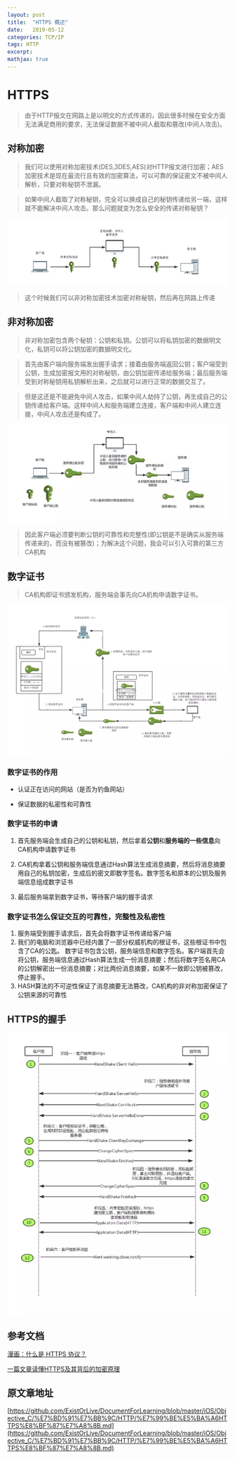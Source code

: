 ```yaml
---
layout: post
title:  "HTTPS 概述"
date:   2019-05-12
categories: TCP/IP
tags: HTTP
excerpt: 
mathjax: true
---
```


# HTTPS

> 由于HTTP报文在网路上是以明文的方式传递的，因此很多时候在安全方面无法满足商用的要求，无法保证数据不被中间人截取和篡改(中间人攻击)。

## 对称加密

> 我们可以使用对称加密技术(DES,3DES,AES)对HTTP报文进行加密；AES加密技术是现在最流行且有效的加密算法，可以可靠的保证密文不被中间人解析，只要对称秘钥不泄漏。

> 如果中间人截取了对称秘钥，完全可以换成自己的秘钥传递给另一端，这样就不能解决中间人攻击。那么问题就变为怎么安全的传递对称秘钥？

![对称加密的问题][3]

> 这个时候我们可以非对称加密技术加密对称秘钥，然后再在网路上传递

## 非对称加密

> 非对称加密包含两个秘钥：公钥和私钥。公钥可以将私钥加密的数据明文化，私钥可以将公钥加密的数据明文化。

> 首先由客户端向服务端发出握手请求；接着由服务端返回公钥；客户端受到公钥，生成加密报文用的对称秘钥，由公钥加密传递给服务端；最后服务端受到对称秘钥用私钥解析出来，之后就可以进行正常的数据交互了。

> 但是这还是不能避免中间人攻击，如果中间人劫持了公钥，再生成自己的公钥传递给客户端。这样中间人和服务端建立连接，客户端和中间人建立连接，中间人攻击还是构成了。

![非对称加密的问题][4]

> 因此客户端必须要判断公钥的可靠性和完整性(即公钥是不是确实从服务端传递来的，而没有被篡改)；为解决这个问题，我会可以引入可靠的第三方CA机构

## 数字证书

> CA机构即证书颁发机构，服务端会事先向CA机构申请数字证书。

![数字证书的使用][5]

### 数字证书的作用

- 认证正在访问的网站（是否为钓鱼网站）

- 保证数据的私密性和可靠性

### 数字证书的申请

1. 首先服务端会生成自己的公钥和私钥，然后拿着**公钥**和**服务端的一些信息**向CA机构申请数字证书

2. CA机构拿着公钥和服务端信息通过Hash算法生成消息摘要，然后将消息摘要用自己的私钥加密，生成后的密文即数字签名。数字签名和原本的公钥及服务端信息组成数字证书

3. 最后服务端拿到数字证书，等待客户端的握手请求

### 数字证书怎么保证交互的可靠性，完整性及私密性

 1. 服务端受到握手请求后，首先会将数字证书传递给客户端
 2. 我们的电脑和浏览器中已经内置了一部分权威机构的根证书，这些根证书中包含了CA的公匙。 数字证书包含公钥，服务端信息和数字签名。客户端首先会将公钥，服务端信息通过Hash算法生成一份消息摘要；然后将数字签名用CA的公钥解密出一份消息摘要；对比两份消息摘要，如果不一致即公钥被篡改，停止握手。
 3. HASH算法的不可逆性保证了消息摘要无法篡改，CA机构的非对称加密保证了公钥来源的可靠性

## HTTPS的握手

![HTTPS的握手][6]
  
 
  



## 参考文档

[漫画：什么是 HTTPS 协议？][1]

[一篇文章读懂HTTPS及其背后的加密原理][2]

## 原文章地址

[https://github.com/ExistOrLive/DocumentForLearning/blob/master/iOS/Objective_C/%E7%BD%91%E7%BB%9C/HTTP/%E7%99%BE%E5%BA%A6HTTPS%E8%BF%87%E7%A8%8B.md](https://github.com/ExistOrLive/DocumentForLearning/blob/master/iOS/Objective_C/%E7%BD%91%E7%BB%9C/HTTP/%E7%99%BE%E5%BA%A6HTTPS%E8%BF%87%E7%A8%8B.md)

[1]:http://mp.weixin.qq.com/s?__biz=MzIxMjE5MTE1Nw==&mid=2653197101&idx=1&sn=d1fe482561d3d079363032ec182c5b3b&chksm=8c99e1f7bbee68e10f8470453637a7d434751a9414ceeffbbb9601f5ae2ba64e26fa6a88a99b&mpshare=1&scene=23&srcid=0512XHp7xpxPZXqajKBMiNS3#rd

[2]:http://mp.weixin.qq.com/s?__biz=MzAwNTA5NTYxOA==&mid=2650867290&idx=3&sn=53076dc2a2766fa3bb650c81467a41eb&chksm=80d44ff7b7a3c6e1fc0da9520d16213ea6e6fe6205c8e4c05f003d44d21904ea4da73edb1b24&mpshare=1&scene=23&srcid=0512GXiZmnGC7G8MYzVzzdxv#rd
[3]: /public/pageImage/Network/HTTP/HTTPS对称加密.png
[4]: /public/pageImage/Network/HTTP/HTTPS-非对称加密.png
[5]: /public/pageImage/Network/HTTP/HTTPS-数字证书.png
[6]: /public/pageImage/Network/HTTP/HTTPS握手流程.jpg
